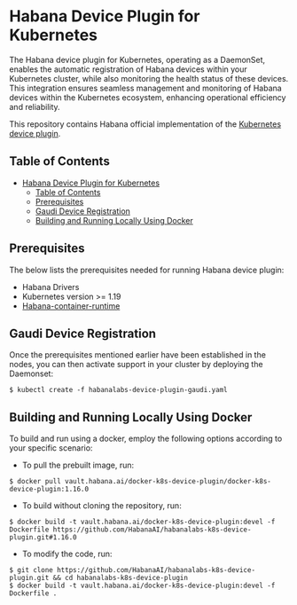 # Habana Device Plugin for Kubernetes

The Habana device plugin for Kubernetes, operating as a DaemonSet, enables the automatic registration of
Habana devices within your Kubernetes cluster, while also monitoring the health status of these devices.
This integration ensures seamless management and monitoring of Habana devices within the Kubernetes ecosystem,
enhancing operational efficiency and reliability.

This repository contains Habana official implementation of the [Kubernetes device plugin](https://kubernetes.io/docs/concepts/extend-kubernetes/compute-storage-net/device-plugins/).

## Table of Contents
- [Habana Device Plugin for Kubernetes](#habana-device-plugin-for-kubernetes)
  - [Table of Contents](#table-of-contents)
  - [Prerequisites](#prerequisites)
  - [Gaudi Device Registration](#gaudi-device-registration)
  - [Building and Running Locally Using Docker](#building-and-running-locally-using-docker)


## Prerequisites

The below lists the prerequisites needed for running Habana device plugin:
- Habana Drivers
- Kubernetes version >= 1.19
- [Habana-container-runtime](https://github.com/HabanaAI/habana-container-runtime)


## Gaudi Device Registration

Once the prerequisites mentioned earlier have been established in the nodes,
you can then activate support in your cluster by deploying the Daemonset:

```shell
$ kubectl create -f habanalabs-device-plugin-gaudi.yaml
```


## Building and Running Locally Using Docker

To build and run using a docker, employ the following options according to your specific scenario: 

- To pull the prebuilt image, run:
```shell
$ docker pull vault.habana.ai/docker-k8s-device-plugin/docker-k8s-device-plugin:1.16.0
```

- To build without cloning the repository, run:
```shell
$ docker build -t vault.habana.ai/docker-k8s-device-plugin:devel -f Dockerfile https://github.com/HabanaAI/habanalabs-k8s-device-plugin.git#1.16.0
```

- To modify the code, run: 
```shell
$ git clone https://github.com/HabanaAI/habanalabs-k8s-device-plugin.git && cd habanalabs-k8s-device-plugin
$ docker build -t vault.habana.ai/docker-k8s-device-plugin:devel -f Dockerfile .
```
